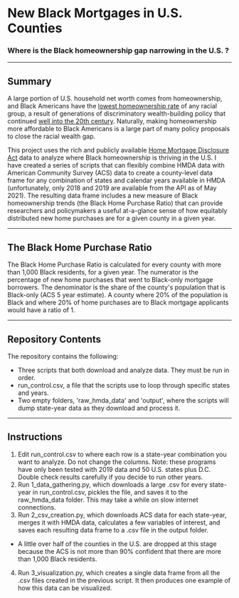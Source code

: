 # New Black Mortgages in U.S. Counties
### Where is the Black homeownership gap narrowing in the U.S. ?

___
## Summary
A large portion of U.S. household net worth comes from homeownership, and Black Americans have the [lowest homeownership rate](https://www.urban.org/urban-wire/closer-look-fifteen-year-drop-black-homeownership) of any racial group, a result of generations of discriminatory wealth-building policy that continued [well into the 20th century](https://www.npr.org/2017/05/03/526655831/a-forgotten-history-of-how-the-u-s-government-segregated-america). Naturally, making homeownership more affordable to Black Americans is a large part of many policy proposals to close the racial wealth gap.

This project uses the rich and publicly available [Home Mortgage Disclosure Act](https://www.consumerfinance.gov/data-research/hmda/) data to analyze where Black homeownership is thriving in the U.S. I have created a series of scripts that can flexibly combine HMDA data with American Community Survey (ACS) data to create a county-level data frame for any combination of states and calendar years available in HMDA (unfortunately, only 2018 and 2019 are available from the API as of May 2021). The resulting data frame includes a new measure of Black homeownership trends (the Black Home Purchase Ratio) that can provide researchers and policymakers a useful at-a-glance sense of how equitably distributed new home purchases are for a given county in a given year.

___
## The Black Home Purchase Ratio
The Black Home Purchase Ratio is calculated for every county with more than 1,000 Black residents, for a given year. The numerator is the percentage of new home purchases that went to Black-only mortgage borrowers. The denominator is the share of the county's population that is Black-only (ACS 5 year estimate). A county where 20% of the population is Black and where 20% of home purchases are to Black mortgage applicants would have a ratio of 1.

___
## Repository Contents
The repository contains the following:
* Three scripts that both download and analyze data. They must be run in order.
* run_control.csv, a file that the scripts use to loop through specific states and years.
* Two empty folders, 'raw_hmda_data' and 'output', where the scripts will dump state-year data as they download and process it.

___
## Instructions
1. Edit run_control.csv to where each row is a state-year combination you want to analyze. Do not change the columns. Note: these programs have only been tested with 2019 data and 50 U.S. states plus D.C. Double check results carefully if you decide to run other years.
2. Run 1_data_gathering.py, which downloads a large .csv for every state-year in run_control.csv, pickles the file, and saves it to the raw_hmda_data folder. This may take a while on slow internet connections.
3. Run 2_csv_creation.py, which downloads ACS data for each state-year, merges it with HMDA data, calculates a few variables of interest, and saves each resulting data frame to a .csv file in the output folder.
  * A little over half of the counties in the U.S. are dropped at this stage because the ACS is not more than 90% confident that there are more than 1,000 Black residents.
4. Run 3_visualization.py, which creates a single data frame from all the .csv files created in the previous script. It then produces one example of how this data can be visualized.
